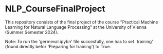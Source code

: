 # NLP_CourseFinalProject
This repository consists of the final project of the course "Practical Machine Learning for Natural Language Processing" at the University of Vienna (Summer Semester 2024).

Note: To run the 'germeval.ipybn' file succesfully, one has to set 'training' (found directly befor 'Preparing for training') to True.
